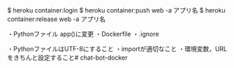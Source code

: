 $ heroku container:login
$ heroku container:push web -a アプリ名
$ heroku container:release web -a アプリ名

・Pythonファイル app()に変更
・Dockerfile
・.ignore

・PythonファイルはUTF-8にすること
・importが適切なこと
・環境変数，URLをきちんと設定すること# chat-bot-docker
